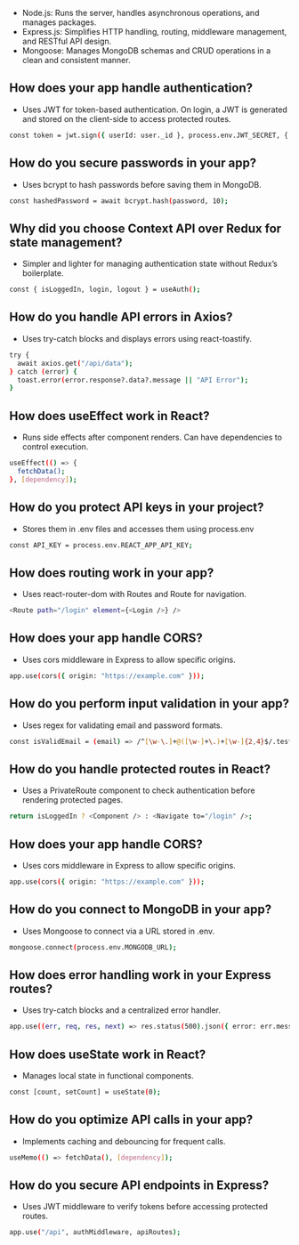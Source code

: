 - Node.js: Runs the server, handles asynchronous operations, and manages packages.
- Express.js: Simplifies HTTP handling, routing, middleware management, and RESTful API design.
- Mongoose: Manages MongoDB schemas and CRUD operations in a clean and consistent manner.

## How does your app handle authentication?
- Uses JWT for token-based authentication. On login, a JWT is generated and stored on the client-side to access protected routes.
```sh
const token = jwt.sign({ userId: user._id }, process.env.JWT_SECRET, { expiresIn: "1h" });
```

## How do you secure passwords in your app?
- Uses bcrypt to hash passwords before saving them in MongoDB.
```sh
const hashedPassword = await bcrypt.hash(password, 10);
```

## Why did you choose Context API over Redux for state management?
- Simpler and lighter for managing authentication state without Redux’s boilerplate.
```sh
const { isLoggedIn, login, logout } = useAuth();
```

## How do you handle API errors in Axios?
- Uses try-catch blocks and displays errors using react-toastify.
```sh
try {
  await axios.get("/api/data");
} catch (error) {
  toast.error(error.response?.data?.message || "API Error");
}
```

## How does useEffect work in React?
- Runs side effects after component renders. Can have dependencies to control execution.
```sh
useEffect(() => {
  fetchData();
}, [dependency]);
```

## How do you protect API keys in your project?
- Stores them in .env files and accesses them using process.env
```sh
const API_KEY = process.env.REACT_APP_API_KEY;
```

## How does routing work in your app?
- Uses react-router-dom with Routes and Route for navigation.
```sh
<Route path="/login" element={<Login />} />
```

## How does your app handle CORS?
- Uses cors middleware in Express to allow specific origins.
```sh
app.use(cors({ origin: "https://example.com" }));
```

## How do you perform input validation in your app?
- Uses regex for validating email and password formats.
```sh
const isValidEmail = (email) => /^[\w-\.]+@([\w-]+\.)+[\w-]{2,4}$/.test(email);
```

## How do you handle protected routes in React?
- Uses a PrivateRoute component to check authentication before rendering protected pages.
```sh
return isLoggedIn ? <Component /> : <Navigate to="/login" />;
```

## How does your app handle CORS?
- Uses cors middleware in Express to allow specific origins.
```sh
app.use(cors({ origin: "https://example.com" }));
```

## How do you connect to MongoDB in your app?
- Uses Mongoose to connect via a URL stored in .env.
```sh
mongoose.connect(process.env.MONGODB_URL);
```

## How does error handling work in your Express routes?
- Uses try-catch blocks and a centralized error handler.
```sh
app.use((err, req, res, next) => res.status(500).json({ error: err.message }));
```

## How does useState work in React?
- Manages local state in functional components.
```sh
const [count, setCount] = useState(0);
```

## How do you optimize API calls in your app?
- Implements caching and debouncing for frequent calls.
```sh
useMemo(() => fetchData(), [dependency]);
```

## How do you secure API endpoints in Express?
- Uses JWT middleware to verify tokens before accessing protected routes.
```sh
app.use("/api", authMiddleware, apiRoutes);
```



